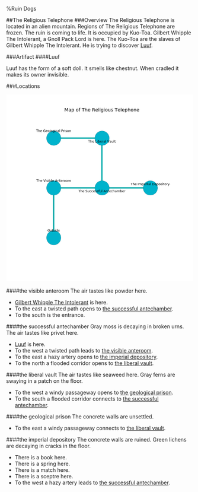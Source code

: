 %Ruin Dogs

##The Religious Telephone
###Overview
The Religious Telephone is located in an alien mountain. Regions of The Religious Telephone are frozen. The ruin is coming to life. It is occupied by Kuo-Toa. <a name="Gilbert-Whipple-The-Intolerant"></a>Gilbert Whipple The Intolerant, a Gnoll Pack Lord is here. The Kuo-Toa are the slaves of Gilbert Whipple The Intolerant. He  is trying to discover [Luuf](#Luuf). 



###Artifact
####<a name="Luuf"></a>Luuf


Luuf has the form of a soft doll. It smells like chestnut. When cradled it makes its owner invisible. 





###Locations


![](../v2/images/The-Religious-Telephone.png)

####<a name="the-visible-anteroom"></a>the visible anteroom
The air tastes like powder here. 



* [Gilbert Whipple The Intolerant](#Gilbert-Whipple-The-Intolerant) is here.
* To the east a twisted path opens to [the successful antechamber](#the-successful-antechamber).
* To the south is the entrance.


####<a name="the-successful-antechamber"></a>the successful antechamber
Gray moss is decaying in broken urns. The air tastes like privet here. 



* [Luuf](#Luuf) is here.
* To the west a twisted path leads to [the visible anteroom](#the-visible-anteroom).
* To the east a hazy artery opens to [the imperial depository](#the-imperial-depository).
* To the north a flooded corridor opens to [the liberal vault](#the-liberal-vault).


####<a name="the-liberal-vault"></a>the liberal vault
The air tastes like seaweed here. Gray ferns are swaying in a patch on the floor. 



* To the west a windy passageway opens to [the geological prison](#the-geological-prison).
* To the south a flooded corridor connects to [the successful antechamber](#the-successful-antechamber).


####<a name="the-geological-prison"></a>the geological prison
The concrete walls are unsettled. 



* To the east a windy passageway connects to [the liberal vault](#the-liberal-vault).


####<a name="the-imperial-depository"></a>the imperial depository
The concrete walls are ruined. Green lichens are decaying in cracks in the floor. 



* There is a book here.
* There is a spring here.
* There is a match here.
* There is a sceptre here.
* To the west a hazy artery leads to [the successful antechamber](#the-successful-antechamber).


